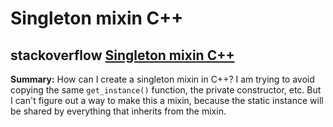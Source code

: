 # Singleton mixin C++



## stackoverflow [Singleton mixin C++](https://stackoverflow.com/questions/10221522/singleton-mixin-c)

**Summary:** How can I create a singleton mixin in C++? I am trying to avoid copying the same `get_instance()` function, the private constructor, etc. But I can't figure out a way to make this a mixin, because the static instance will be shared by everything that inherits from the mixin.